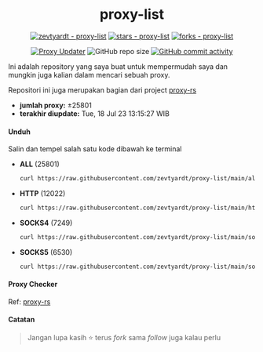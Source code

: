 <div align="center">

# proxy-list

  [![zevtyardt - proxy-list](https://img.shields.io/static/v1?label=zevtyardt&message=proxy-list&color=blue&logo=github)](https://github.com/zevtyardt/proxy-list "Go to GitHub repo")
  [![stars - proxy-list](https://img.shields.io/github/stars/zevtyardt/proxy-list?style=social)](https://github.com/zevtyardt/proxy-list)
  [![forks - proxy-list](https://img.shields.io/github/forks/zevtyardt/proxy-list?style=social)](https://github.com/zevtyardt/proxy-list)

  [![Proxy Updater](https://github.com/zevtyardt/proxy-list/workflows/Proxy%20Updater/badge.svg)](https://github.com/zevtyardt/proxy-list/actions?query=workflow:"Proxy+Updater")
  ![GitHub repo size](https://img.shields.io/github/repo-size/zevtyardt/proxy-list)
  [![GitHub commit activity](https://img.shields.io/github/commit-activity/m/zevtyardt/proxy-list?logo=commits)](https://github.com/zevtyardt/proxy-list/commits/main)

</div>

  Ini adalah repository yang saya buat untuk mempermudah saya dan mungkin juga kalian dalam mencari sebuah proxy.


  Repositori ini juga merupakan bagian dari project [proxy-rs](https://github.com/zevtyardt/proxy.rs)

  - **jumlah proxy:** ±25801
  - **terakhir diupdate:** Tue, 18 Jul 23 13:15:27 WIB

#### Unduh
  Salin dan tempel salah satu kode dibawah ke terminal
  - **ALL** (25801)
    ```bash
    curl https://raw.githubusercontent.com/zevtyardt/proxy-list/main/all.txt -o all.txt
    ```
  - **HTTP** (12022)
    ```bash
    curl https://raw.githubusercontent.com/zevtyardt/proxy-list/main/http.txt -o http.txt
    ```
  - **SOCKS4** (7249)
    ```bash
    curl https://raw.githubusercontent.com/zevtyardt/proxy-list/main/socks4.txt -o socks4.txt
    ```
  - **SOCKS5** (6530)
    ```bash
    curl https://raw.githubusercontent.com/zevtyardt/proxy-list/main/socks5.txt -o socks5.txt
    ```

#### Proxy Checker
Ref:  [proxy-rs](https://github.com/zevtyardt/proxy.rs)

#### Catatan
> Jangan lupa kasih ⭐ terus *fork* sama *follow* juga kalau perlu
